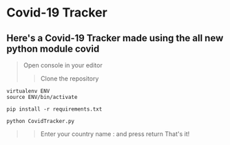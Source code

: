 # Covid-19 Tracker

## Here's a Covid-19 Tracker made using the all new python module **covid**

> Open console in your editor
>> Clone the repository

    virtualenv ENV
    source ENV/bin/activate

    pip install -r requirements.txt

    python CovidTracker.py

>> Enter your country name : and press return
> That's it!

